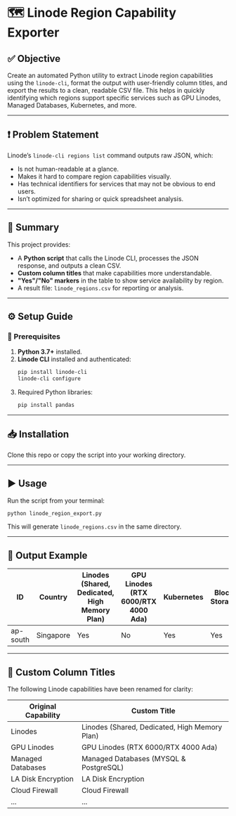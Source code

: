 # 🗺️ Linode Region Capability Exporter

## ✅ Objective

Create an automated Python utility to extract Linode region capabilities using the `linode-cli`, format the output with user-friendly column titles, and export the results to a clean, readable CSV file. This helps in quickly identifying which regions support specific services such as GPU Linodes, Managed Databases, Kubernetes, and more.

---

## ❗ Problem Statement

Linode’s `linode-cli regions list` command outputs raw JSON, which:

- Is not human-readable at a glance.
- Makes it hard to compare region capabilities visually.
- Has technical identifiers for services that may not be obvious to end users.
- Isn’t optimized for sharing or quick spreadsheet analysis.

---

## 📝 Summary

This project provides:

- A **Python script** that calls the Linode CLI, processes the JSON response, and outputs a clean CSV.
- **Custom column titles** that make capabilities more understandable.
- **"Yes"/"No" markers** in the table to show service availability by region.
- A result file: `linode_regions.csv` for reporting or analysis.

---

## ⚙️ Setup Guide

### 🔧 Prerequisites

1. **Python 3.7+** installed.
2. **Linode CLI** installed and authenticated:
   ```bash
   pip install linode-cli
   linode-cli configure
   ```
3. Required Python libraries:
   ```bash
   pip install pandas
   ```

---

## 📥 Installation

Clone this repo or copy the script into your working directory.

---

## ▶️ Usage

Run the script from your terminal:
```bash
python linode_region_export.py
```

This will generate `linode_regions.csv` in the same directory.

---

## 📁 Output Example

| ID     | Country     | Linodes (Shared, Dedicated, High Memory Plan) | GPU Linodes (RTX 6000/RTX 4000 Ada) | Kubernetes | Block Storage | Managed Databases (MYSQL & PostgreSQL) | ... |
|--------|-------------|-----------------------------------------------|-------------------------------------|------------|----------------|-----------------------------------------|-----|
| ap-south | Singapore | Yes                                           | No                                  | Yes        | Yes            | Yes                                     |     |

---

## 🧩 Custom Column Titles

The following Linode capabilities have been renamed for clarity:

| Original Capability           | Custom Title                                        |
|------------------------------|-----------------------------------------------------|
| Linodes                      | Linodes (Shared, Dedicated, High Memory Plan)       |
| GPU Linodes                  | GPU Linodes (RTX 6000/RTX 4000 Ada)                 |
| Managed Databases            | Managed Databases (MYSQL & PostgreSQL)             |
| LA Disk Encryption           | LA Disk Encryption                                  |
| Cloud Firewall               | Cloud Firewall                                      |
| ...                          | ...                                                 |
